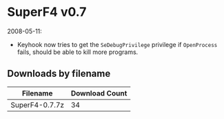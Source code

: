 # SuperF4 v0.7

2008-05-11:
- Keyhook now tries to get the `SeDebugPrivilege` privilege if `OpenProcess` fails, should be able to kill more programs.

## Downloads by filename

Filename       | Download Count
-------------- | --------------
SuperF4-0.7.7z |             34
